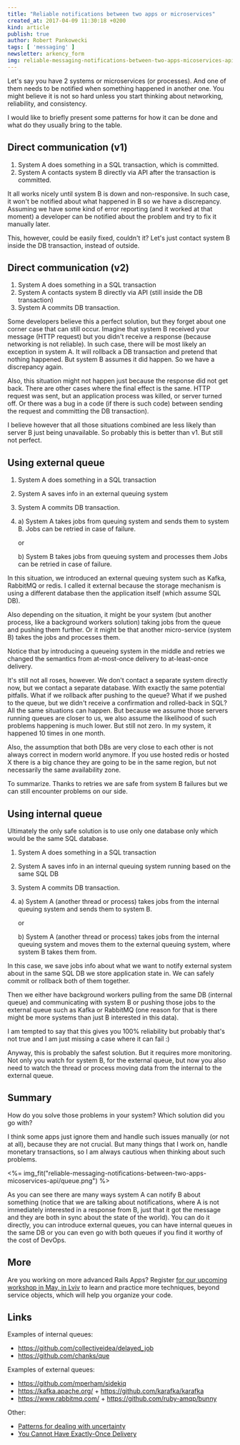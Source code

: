 ```yaml
---
title: "Reliable notifications between two apps or microservices"
created_at: 2017-04-09 11:30:18 +0200
kind: article
publish: true
author: Robert Pankowecki
tags: [ 'messaging' ]
newsletter: arkency_form
img: reliable-messaging-notifications-between-two-apps-micoservices-api/queue.png
---
```


Let's say you have 2 systems or microservices (or processes). And one of them needs to be notified when something happened in another one. You might believe it is not so hard unless you start thinking about networking, reliability, and consistency.

I would like to briefly present some patterns for how it can be done and what do they usually bring to the table.

<!-- more -->

## Direct communication (v1)

1. System A does something in a SQL transaction, which is committed.
2. System A contacts system B directly via API after the transaction is committed.

It all works nicely until system B is down and non-responsive. In such case, it won't be notified about what happened in B so we have a discrepancy. Assuming we have some kind of error reporting (and it worked at that moment) a developer can be notified about the problem and try to fix it manually later.

This, however, could be easily fixed, couldn't it? Let's just contact system B inside the DB transaction, instead of outside.

## Direct communication (v2)

1. System A does something in a SQL transaction
2. System A contacts system B directly via API (still inside the DB transaction)
3. System A commits DB transaction.

Some developers believe this a perfect solution, but they forget about one corner case that can still occur. Imagine that system B received your message (HTTP request) but you didn't receive a response (because networking is not reliable).  In such case, there will be most likely an exception in system A. It will rollback a DB transaction and pretend that nothing happened. But system B assumes it did happen. So we have a discrepancy again.

Also, this situation might not happen just because the response did not get back. There are other cases where the final effect is the same. HTTP request was sent, but an application process was killed, or server turned off. Or there was a bug in a code (if there is such code) between sending the request and committing the DB transaction).

I believe however that all those situations combined are less likely than server B just being unavailable. So probably this is better than v1. But still not perfect.

## Using external queue

1. System A does something in a SQL transaction
2. System A saves info in an external queuing system
3. System A commits DB transaction.
4. a) System A takes jobs from queuing system and sends them to system B. Jobs can be retried in case of failure.
    
    or
    
    b) System B takes jobs from queuing system and processes them Jobs can be retried in case of failure.

In this situation, we introduced an external queuing system such as Kafka, RabbitMQ or redis. I called it external because the storage mechanism is using a different database then the application itself (which assume SQL DB).

Also depending on the situation, it might be your system (but another process, like a background workers solution) taking jobs from the queue and pushing them further. Or it might be that another micro-service (system B) takes the jobs and processes them.

Notice that by introducing a queueing system in the middle and retries we changed the semantics from at-most-once delivery to at-least-once delivery.

It's still not all roses, however. We don't contact a separate system directly now, but we contact a separate database. With exactly the same potential pitfalls. What if we rollback after pushing to the queue? What if we pushed to the queue, but we didn't receive a confirmation and rolled-back in SQL? All the same situations can happen. But because we assume those servers running queues are closer to us, we also assume the likelihood of such problems happening is much lower. But still not zero. In my system, it happened 10 times in one month.

Also, the assumption that both DBs are very close to each other is not always correct in modern world anymore. If you use hosted redis or hosted X there is a big chance they are going to be in the same region, but not necessarily the same availability zone.

To summarize. Thanks to retries we are safe from system B failures but we can still encounter problems on our side.

## Using internal queue

Ultimately the only safe solution is to use only one database only which would be the same SQL database.

1. System A does something in a SQL transaction
2. System A saves info in an internal queuing system running based on the same SQL DB
3. System A commits DB transaction.
4. a) System A (another thread or process) takes jobs from the internal queuing system and sends them to system B.
    
    or
    
    b) System A (another thread or process) takes jobs from the internal queuing system and moves them to the external queuing system, where system B takes them from.

In this case, we save jobs info about what we want to notify external system about in the same SQL DB we store application state in. We can safely commit or rollback both of them together.

Then we either have background workers pulling from the same DB (internal queue) and communicating with system B or pushing those jobs to the external queue such as Kafka or RabbitMQ (one reason for that is there might be more systems than just B interested in this data).

I am tempted to say that this gives you 100% reliability but probably that's not true and I am just missing a case where it can fail :)

Anyway, this is probably the safest solution. But it requires more monitoring. Not only you watch for system B, for the external queue, but now you also need to watch the thread or process moving data from the internal to the external queue.

## Summary

How do you solve those problems in your system? Which solution did you go with?

I think some apps just ignore them and handle such issues manually (or not at all), because they are not crucial. But many things that I work on, handle monetary transactions, so I am always cautious when thinking about such problems.

<%= img_fit("reliable-messaging-notifications-between-two-apps-micoservices-api/queue.png") %>

As you can see there are many ways system A can notify B about something (notice that we are talking about notifications, where A is not immediately interested in a response from B, just that it got the message and they are both in sync about the state of the world). You can do it directly, you can introduce external queues, you can have internal queues in the same DB or you can even go with both queues if you find it worthy of the cost of DevOps.

## More

Are you working on more advanced Rails Apps? Register [for our upcoming workshop in May, in Lviv](/ddd-training/) to learn and practice more techniques, beyond service objects, which will help you organize your code.

## Links

Examples of internal queues:

* https://github.com/collectiveidea/delayed_job
* https://github.com/chanks/que

Examples of external queues:

* https://github.com/mperham/sidekiq
* https://kafka.apache.org/ + https://github.com/karafka/karafka
* https://www.rabbitmq.com/ + https://github.com/ruby-amqp/bunny

Other:

* [Patterns for dealing with uncertainty](/2016/12/techniques-for-dealing-with-uncertainity/)
* [You Cannot Have Exactly-Once Delivery](http://bravenewgeek.com/you-cannot-have-exactly-once-delivery/)
